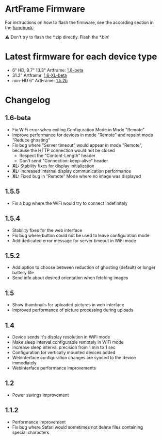 # ArtFrame Firmware
For instructions on how to flash the firmware, see the according section in the [handbook](https://framelabs.eu/firmware-update).

⚠ Don't try to flash the *.zip directly. Flash the *.bin!

# Latest firmware for each device type
* 6" HD, 9.7" 13.3" Artframe: [1.6-beta](ArtFrame-Firmware-1.6-beta.zip?raw=1)
* 31.2" Artframe: [1.6-XL-beta](ArtFrame-Firmware-1.6-XL-beta.zip?raw=1)
* non-HD 6" ArtFrame: [1.5.2b](ArtFrame-Firmware-1.5.2b.zip?raw=1)

# Changelog

## 1.6-beta
* Fix WiFi error when exiting Configuration Mode in Mode "Remote"
* Improve performance for devices in mode "Remote" and repaint mode "Reduce ghosting"
* Fix bug where "Server timeout" would appear in mode "Remote", because the HTTP connection would not be closed
    * Respect the "Content-Length" header
    * Don't send "Connection: keep-alive" header
* **XL:** Stability fixes for display initialization
* **XL:** Increased internal display communication performance
* **XL:** Fixed bug in "Remote" Mode where no image was displayed

## 1.5.5
* Fix a bug where the WiFi would try to connect indefinitely

## 1.5.4
* Stability fixes for the web interface
* Fix bug where button could not be used to leave configuration mode
* Add dedicated error message for server timeout in WiFi mode

## 1.5.2
* Add option to choose between reduction of ghosting (default) or longer battery life
* Send info about desired orientation when fetching images

## 1.5
* Show thumbnails for uploaded pictures in web interface
* Improved performance of picture processing during uploads

## 1.4
* Device sends it's display resolution in WiFi mode
* Make sleep interval configurable remotely in WiFi mode
* Increase sleep interval precision from 1 min to 1 sec
* Configuration for vertically mounted devices added
* Webinterface configuration changes are synced to the device immediately
* Webinterface performance improvements

## 1.2
* Power savings improvement

## 1.1.2
* Performance improvement
* Fix bug where Safari would sometimes not delete files containing special characters
